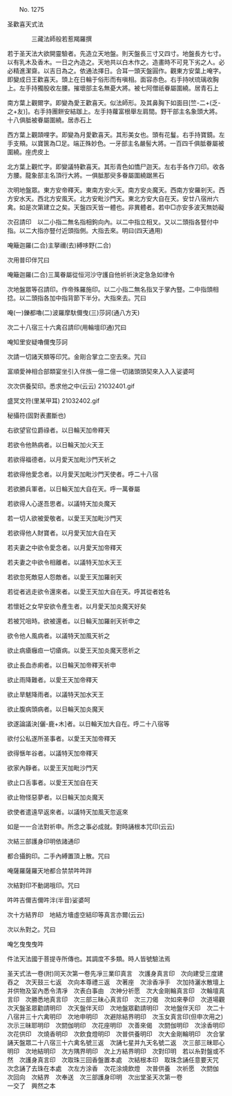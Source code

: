 ﻿　　No. 1275

圣歡喜天式法

　　　　三藏法師般若惹羯羅撰


若于圣天法大欲開靈驗者。先造立天地盤。則天盤長三寸又四寸。地盤長方七寸。以有乳木及香木。一日之內造之。天地共以白木作之。造畫時不可見下劣之人。必必精進潔齋。以吉日為之。依通法擇日。合耳一頭天盤圓作。觀東方安葉上唵字。即變成日王歡喜天。頭上在日輪于俗形而有嗔相。面容赤色。右手持吠琉璃收胸上。左手持獨股收左腰。摧壞部主名無憂大將。被七阿僧祇眷屬圍繞。居青石上

南方葉上觀爾字。即變為愛王歡喜天。似法師形。及其鼻胸下如面目[竺-二+(乏-之+友)]。右手持團餅安結跏上。左手持蘿富根舉左肩間。野干部主名象頭大將。十八俱胝被眷屬圍繞。居赤石上

西方葉上觀頡哩字。即變為月愛歡喜天。其形美女也。頭有花鬘。右手持寶鏡。左手支頰。以寶篋為□足。端正殊妙色。一牙部主名嚴髻大將。一百四千俱胝眷屬被圍繞。座虎皮上

北方葉上觀忙字。即變議特歡喜天。其形青色如憍尸迦天。左右手各作刀印。收各方腰。龍象部主名頂行大將。一俱胝那臾多眷屬圍繞踞黑石

次明地盤眾。東方安帝釋天。東南方安火天。南方安炎魔天。西南方安羅剎天。西方安水天。西北方安風天。北方安毗沙門天。東北方安大自在天。安廿八宿卅六禽。如是次第建立之矣。天盤四天皆一體也。非異體者。若中□亦安多波天無妨礙

次召請印　以二小指二無名指相鉤向內。以二中指立相叉。又以二頭指各豎付中指。以二大指亦豎付近頭指側。大指去來。明曰(四天通用)

唵簸迦羅(二合)主拏禰(去)縛哆野(二合)

次用普印伴咒曰

唵簸迦羅(二合)三萬眷屬從恒河沙守護自他祈祈決定急急如律令

次地盤眾等召請印。作帝殊羅施印。以二小指二無名指叉于掌內豎。二中指頭相捻。以二頭指各加中指背節下半分。大指來去。咒曰

唵(一)鑠都嚕(二)波羅摩馱儞曳(三)莎訶(通八方天)

次二十八宿三十六禽召請印(用輪壇印通)咒曰

唵知里安疑嚕儞曳莎訶

次請一切諸天類等印咒。金剛合掌立二空去來。咒曰

富順愛神相合部類宴坐引入伴族一億二億一切諸頭頭契來入入入娑婆呵

次次供養契印。悉求他之中(云云)
<PIC>21032401.gif</PIC>

盛冥文符(里某甲耳)
<PIC>21032402.gif</PIC>

秘攝符(固對表畫斷也)

右欲望官位爵祿者。以日輪天加帝釋天

若欲令他熱病者。以日輪天加火天王

若欲得福德者。以月愛天加毗沙門天祈之

若欲得他愛念者。以月愛天加毗沙門天使者。呼二十八宿

若欲勝兵軍者。以日輪天加大自在天。呼一萬眷屬

若欲得人心遂吾思者。以議特天加炎魔天

若一切人欲被愛敬者。以愛王天加毗沙門天

若欲得他人財寶者。以月愛天加大自在天

若夫妻之中欲令愛念者。以月愛天加帝釋天

若夫妻之中欲令相離者。以議特天加水天王

若欲忽死敵惡人怨敵者。以愛王天加羅剎天

若從者逃走欲令還來者。以愛王天加大自在天。呼其從者姓名

若懷妊之女早安欲令產生者。以月愛天加炎魔天好矣

若被咒咀時。欲被還者。以日輪天加羅剎天祈申之

欲令他人風病者。以議特天加風天祈之

欲止病瘡癰疸一切瘡病。以愛王天加炎魔天愿祈之

欲止長血赤痢者。以日輪天加帝釋天祈申

欲止雨降難者。以愛王天加帝釋天

欲止旱魃降雨者。以議特天加水天王

欲止腹病頭病者。以日輪天加炎魔天

欲遂論議決[儷-鹿+木]者。以日輪天加大自在。呼二十八宿等

欲付公私遂所圣事者。以愛王天加帝釋天

欲得愜年谷者。以議特天加帝釋天

欲家內靜者。以愛王天加毗沙門天

欲止口舌事者。以愛王天加自在天

欲止物怪惡夢者。以日輪天加炎魔天

欲使者遣遠早返來者。以議特天加風天忽返來

如是一一合法對祈申。所念之事必成就。對時誦根本咒印(云云)

次結三部護身印明依諸通印

都合攝鉤印。二手內縛置頂上散。咒曰

唵薩羅薩羅天地都合禁禁吽吽跘

次結對印不動謁哦印。咒曰

吽吽吉儞吉儞吽泮(半音)娑婆呵

次十方結界印　地結方墻虛空結印等真言亦爾(云云)

次以糸對之。咒曰

唵乞曳曳曳吽

件法天法國于菩提寺所傳也。其調度不多類。時人皆號驗法焉

圣天式法一卷(附)同天次第一卷先凈三業印真言　次護身真言印　次向建受三度建吞之　次天鼓三七返　次向本尊禮三返　次著座　次涂香凈手　次加持灑水散壇上并供物及室內悉令清凈　次表白事由　次神分祈愿　次大金剛輪真言印　次輪壇真言印　次勝悉地真言印　次三部三昧心真言印　次三刀偈　次如來拳印　次道場觀　次天盤圣眾勸請明印　次天盤伴天印　次地盤眾勸請明印　次地盤伴天印　次二十八宿并三十六禽明印　次地申明印　次避除結界明印　次玉女真言印(但申次用之)　次示三昧耶明印　次閼伽明印　次花座明印　次善來偈　次閼伽明印　次涂香明印　次花供印　次燒香明印　次飲食燈明印　次普供養明印　次大金剛輪明印　次合掌誦天盤眾二十八宿三十六禽名號三返　次誦七星并九天名號二返　次三部三昧耶心明印　次地結明印　次方隅界明印　次上方結界明印　次對印明　若以糸對盤或不然　次護身真言印　次取珠三回香盤置本處　次結根本印　取珠念誦任意要天咒　次念誦了去珠在本處　次左方涂香　次花涂燒飲燈　次普供養　次祈愿　次閼伽　次回向　次結界　次奉送　次三部護身印明　次出堂圣天次第一卷　　　　　　　　一交了　興然之本
